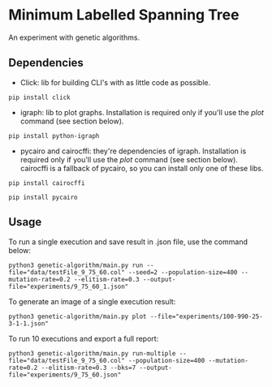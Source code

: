 # Minimum Labelled Spanning Tree
An experiment with genetic algorithms.

## Dependencies
- Click: lib for building CLI's with as little code as possible.
```
pip install click
```
- igraph: lib to plot graphs. Installation is required only if you'll use the *plot* command (see section below).
```
pip install python-igraph
```
- pycairo and cairocffi: they're dependencies of igraph. Installation is required only if you'll use the *plot* command (see section below).
cairocffi is a fallback of pycairo, so you can install only one of these libs.
```
pip install cairocffi
```
```
pip install pycairo
```

## Usage

To run a single execution and save result in .json file, use the command below:

```
python3 genetic-algorithm/main.py run --file="data/testFile_9_75_60.col" --seed=2 --population-size=400 --mutation-rate=0.2 --elitism-rate=0.3 --output-file="experiments/9_75_60_1.json"
```

To generate an image of a single execution result:
```
python3 genetic-algorithm/main.py plot --file="experiments/100-990-25-3-1-1.json"
```

To run 10 executions and export a full report:
```
python3 genetic-algorithm/main.py run-multiple --file="data/testFile_9_75_60.col" --population-size=400 --mutation-rate=0.2 --elitism-rate=0.3 --bks=7 --output-file="experiments/9_75_60.json"
```